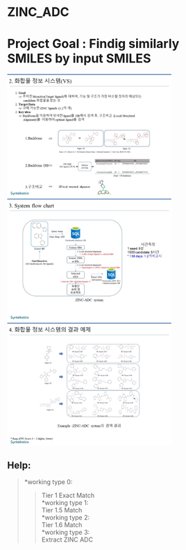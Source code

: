 ZINC_ADC
==========
# Project Goal : Findig similarly SMILES by input SMILES
<img src="./imgs/ZINC_ADC.VS_concept.jpg" width="75%" height="50%"></img><br/>
<img src="./imgs/ZINC_ADC.workflow.jpg" width="75%" height="50%"></img><br/>
<img src="./imgs/ZINC_ADC.ExampleOfResults.jpg" width="75%" height="50%"></img><br/>

## Help:
>*working type 0:   
>> Tier 1 Exact Match   
>*working type 1:   
>> Tier 1.5 Match   
>*working type 2:   
>> Tier 1.6 Match   
>*working type 3:   
>> Extract ZINC ADC   
